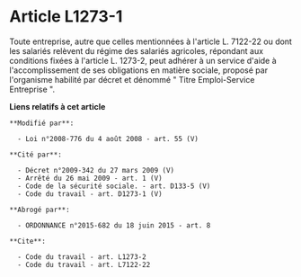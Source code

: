 # Article L1273-1

Toute entreprise, autre que celles mentionnées à l'article L. 7122-22 ou dont les salariés relèvent du régime des salariés
agricoles, répondant aux conditions fixées à l'article L. 1273-2, peut adhérer à un service d'aide à l'accomplissement de ses
obligations en matière sociale, proposé par l'organisme habilité par décret et dénommé " Titre Emploi-Service Entreprise ".

**Liens relatifs à cet article**

	**Modifié par**:

	  - Loi n°2008-776 du 4 août 2008 - art. 55 (V)

	**Cité par**:

	  - Décret n°2009-342 du 27 mars 2009 (V)
	  - Arrêté du 26 mai 2009 - art. 1 (V)
	  - Code de la sécurité sociale. - art. D133-5 (V)
	  - Code du travail - art. D1273-1 (V)

	**Abrogé par**:

	  - ORDONNANCE n°2015-682 du 18 juin 2015 - art. 8

	**Cite**:

	  - Code du travail - art. L1273-2
	  - Code du travail - art. L7122-22
